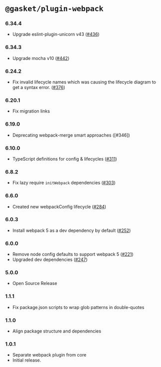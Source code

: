 # `@gasket/plugin-webpack`

### 6.34.4

- Upgrade eslint-plugin-unicorn v43 ([#436])

### 6.34.3

- Upgrade mocha v10 ([#442])

### 6.24.2

- Fix invalid lifecycle names which was causing the lifecycle diagram to get a syntax error. ([#376])
### 6.20.1

- Fix migration links

### 6.19.0

- Deprecating webpack-merge smart approaches ([#346])

### 6.10.0

- TypeScript definitions for config & lifecycles ([#311])

### 6.8.2

- Fix lazy require `initWebpack` dependencies ([#303])

### 6.6.0

- Created new webpackConfig lifecycle ([#284])

### 6.0.3

- Install webpack 5 as a dev dependency by default ([#252])

### 6.0.0

- Remove node config defaults to support webpack 5 ([#221])
- Upgraded dev dependencies ([#247])

### 5.0.0

- Open Source Release

### 1.1.1

- Fix package.json scripts to wrap glob patterns in double-quotes

### 1.1.0

- Align package structure and dependencies

### 1.0.1

- Separate webpack plugin from core
- Initial release.


[#221]: https://github.com/godaddy/gasket/pull/221
[#247]: https://github.com/godaddy/gasket/pull/247
[#252]: https://github.com/godaddy/gasket/pull/252
[#284]: https://github.com/godaddy/gasket/pull/284
[#303]: https://github.com/godaddy/gasket/pull/303
[#311]: https://github.com/godaddy/gasket/pull/311
[#376]: https://github.com/godaddy/gasket/pull/376
[#436]: https://github.com/godaddy/gasket/pull/436
[#442]: https://github.com/godaddy/gasket/pull/442
